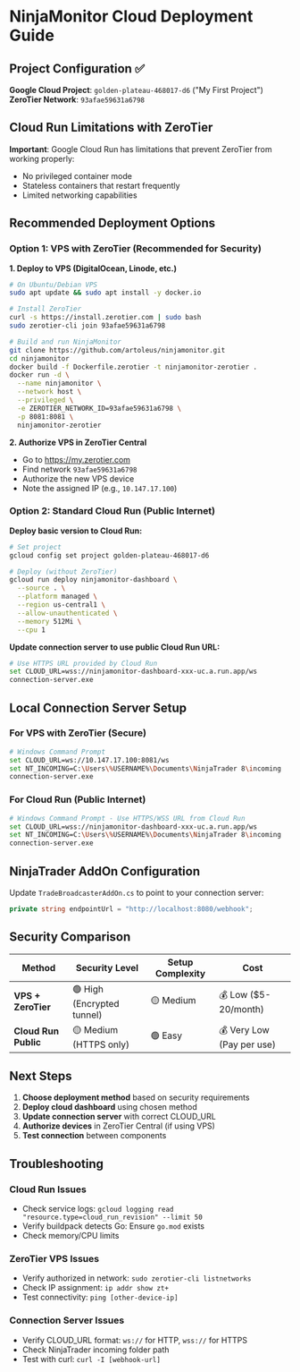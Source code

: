 # NinjaMonitor Cloud Deployment Guide

## Project Configuration ✅

**Google Cloud Project**: `golden-plateau-468017-d6` ("My First Project")
**ZeroTier Network**: `93afae59631a6798`

## Cloud Run Limitations with ZeroTier

**Important**: Google Cloud Run has limitations that prevent ZeroTier from working properly:
- No privileged container mode
- Stateless containers that restart frequently
- Limited networking capabilities

## Recommended Deployment Options

### Option 1: VPS with ZeroTier (Recommended for Security)

**1. Deploy to VPS (DigitalOcean, Linode, etc.)**
```bash
# On Ubuntu/Debian VPS
sudo apt update && sudo apt install -y docker.io

# Install ZeroTier
curl -s https://install.zerotier.com | sudo bash
sudo zerotier-cli join 93afae59631a6798

# Build and run NinjaMonitor
git clone https://github.com/artoleus/ninjamonitor.git
cd ninjamonitor
docker build -f Dockerfile.zerotier -t ninjamonitor-zerotier .
docker run -d \
  --name ninjamonitor \
  --network host \
  --privileged \
  -e ZEROTIER_NETWORK_ID=93afae59631a6798 \
  -p 8081:8081 \
  ninjamonitor-zerotier
```

**2. Authorize VPS in ZeroTier Central**
- Go to https://my.zerotier.com
- Find network `93afae59631a6798`
- Authorize the new VPS device
- Note the assigned IP (e.g., `10.147.17.100`)

### Option 2: Standard Cloud Run (Public Internet)

**Deploy basic version to Cloud Run:**
```bash
# Set project
gcloud config set project golden-plateau-468017-d6

# Deploy (without ZeroTier)
gcloud run deploy ninjamonitor-dashboard \
  --source . \
  --platform managed \
  --region us-central1 \
  --allow-unauthenticated \
  --memory 512Mi \
  --cpu 1
```

**Update connection server to use public Cloud Run URL:**
```bash
# Use HTTPS URL provided by Cloud Run
set CLOUD_URL=wss://ninjamonitor-dashboard-xxx-uc.a.run.app/ws
connection-server.exe
```

## Local Connection Server Setup

### For VPS with ZeroTier (Secure)
```bash
# Windows Command Prompt
set CLOUD_URL=ws://10.147.17.100:8081/ws
set NT_INCOMING=C:\Users\%USERNAME%\Documents\NinjaTrader 8\incoming
connection-server.exe
```

### For Cloud Run (Public Internet)
```bash
# Windows Command Prompt - Use HTTPS/WSS URL from Cloud Run
set CLOUD_URL=wss://ninjamonitor-dashboard-xxx-uc.a.run.app/ws
set NT_INCOMING=C:\Users\%USERNAME%\Documents\NinjaTrader 8\incoming
connection-server.exe
```

## NinjaTrader AddOn Configuration

Update `TradeBroadcasterAddOn.cs` to point to your connection server:
```csharp
private string endpointUrl = "http://localhost:8080/webhook";
```

## Security Comparison

| Method | Security Level | Setup Complexity | Cost |
|--------|---------------|------------------|------|
| **VPS + ZeroTier** | 🟢 High (Encrypted tunnel) | 🟡 Medium | 💰 Low ($5-20/month) |
| **Cloud Run Public** | 🟡 Medium (HTTPS only) | 🟢 Easy | 💰 Very Low (Pay per use) |

## Next Steps

1. **Choose deployment method** based on security requirements
2. **Deploy cloud dashboard** using chosen method
3. **Update connection server** with correct CLOUD_URL
4. **Authorize devices** in ZeroTier Central (if using VPS)
5. **Test connection** between components

## Troubleshooting

### Cloud Run Issues
- Check service logs: `gcloud logging read "resource.type=cloud_run_revision" --limit 50`
- Verify buildpack detects Go: Ensure `go.mod` exists
- Check memory/CPU limits

### ZeroTier VPS Issues
- Verify authorized in network: `sudo zerotier-cli listnetworks`
- Check IP assignment: `ip addr show zt+`
- Test connectivity: `ping [other-device-ip]`

### Connection Server Issues
- Verify CLOUD_URL format: `ws://` for HTTP, `wss://` for HTTPS
- Check NinjaTrader incoming folder path
- Test with curl: `curl -I [webhook-url]`